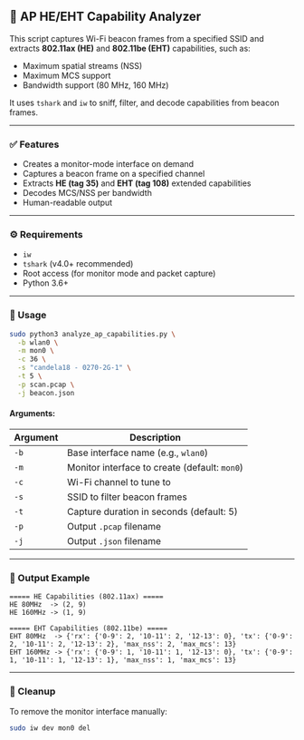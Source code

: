 ## 📡 AP HE/EHT Capability Analyzer

This script captures Wi-Fi beacon frames from a specified SSID and extracts **802.11ax (HE)** and **802.11be (EHT)** capabilities, such as:

* Maximum spatial streams (NSS)
* Maximum MCS support
* Bandwidth support (80 MHz, 160 MHz)

It uses `tshark` and `iw` to sniff, filter, and decode capabilities from beacon frames.

---

### ✅ Features

* Creates a monitor-mode interface on demand
* Captures a beacon frame on a specified channel
* Extracts **HE (tag 35)** and **EHT (tag 108)** extended capabilities
* Decodes MCS/NSS per bandwidth
* Human-readable output

---

### ⚙️ Requirements

* `iw`
* `tshark` (v4.0+ recommended)
* Root access (for monitor mode and packet capture)
* Python 3.6+

---

### 🚀 Usage

```bash
sudo python3 analyze_ap_capabilities.py \
  -b wlan0 \
  -m mon0 \
  -c 36 \
  -s "candela18 - 0270-2G-1" \
  -t 5 \
  -p scan.pcap \
  -j beacon.json
```

#### Arguments:

| Argument | Description                                   |
| -------- | --------------------------------------------- |
| `-b`     | Base interface name (e.g., `wlan0`)           |
| `-m`     | Monitor interface to create (default: `mon0`) |
| `-c`     | Wi-Fi channel to tune to                      |
| `-s`     | SSID to filter beacon frames                  |
| `-t`     | Capture duration in seconds (default: 5)      |
| `-p`     | Output `.pcap` filename                       |
| `-j`     | Output `.json` filename                       |

---

### 🧪 Output Example

```
===== HE Capabilities (802.11ax) =====
HE 80MHz  -> (2, 9)
HE 160MHz -> (1, 9)

===== EHT Capabilities (802.11be) =====
EHT 80MHz  -> {'rx': {'0-9': 2, '10-11': 2, '12-13': 0}, 'tx': {'0-9': 2, '10-11': 2, '12-13': 2}, 'max_nss': 2, 'max_mcs': 13}
EHT 160MHz -> {'rx': {'0-9': 1, '10-11': 1, '12-13': 0}, 'tx': {'0-9': 1, '10-11': 1, '12-13': 1}, 'max_nss': 1, 'max_mcs': 13}
```

---

### 🧹 Cleanup

To remove the monitor interface manually:

```bash
sudo iw dev mon0 del
```
